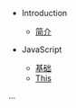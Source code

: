 <!--
 * @Descripttion: 
 * @version: 
 * @Author: agoni
 * @LastEditors: agoni
-->
* Introduction
    * [简介](README.md)

* JavaScript
    * [基础](/javascript/base.md)
    * [This](/javascript/this.md)

...